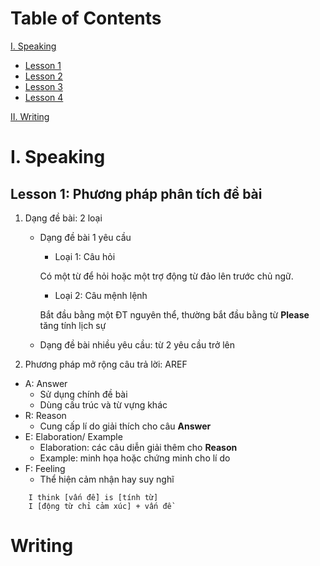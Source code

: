 # Table of Contents

[I. Speaking](#speaking)
- [Lesson 1](#slesson1)
- [Lesson 2](#slesson2)
- [Lesson 3](#slesson3)
- [Lesson 4](#slesson4)

[II. Writing](#writing)

# I. Speaking

## Lesson 1: Phương pháp phân tích đề bài

1. Dạng đề bài: 2 loại
    - Dạng đề bài 1 yêu cầu
        - Loại 1: Câu hỏi
        
        Có một từ để hỏi hoặc một trợ động từ đảo lên trước chủ ngữ.

        - Loại 2: Câu mệnh lệnh

        Bắt đầu bằng một ĐT nguyên thể, thường bắt đầu bằng từ **Please** tăng tính lịch sự
    
    - Dạng đề bài nhiều yêu cầu: từ 2 yêu cầu trở lên

2. Phương pháp mở rộng câu trả lời: AREF
- A: Answer
    - Sử dụng chính đề bài
    - Dùng cấu trúc và từ vựng khác
- R: Reason
    - Cung cấp lí do giải thích cho câu **Answer**
- E: Elaboration/ Example
    - Elaboration: các câu diễn giải thêm cho **Reason**
    - Example: minh họa hoặc chứng minh cho lí do
- F: Feeling
    - Thể hiện cảm nhận hay suy nghĩ
```
    I think [vấn đề] is [tính từ]
    I [động từ chỉ cảm xúc] + vấn đề
```


# Writing